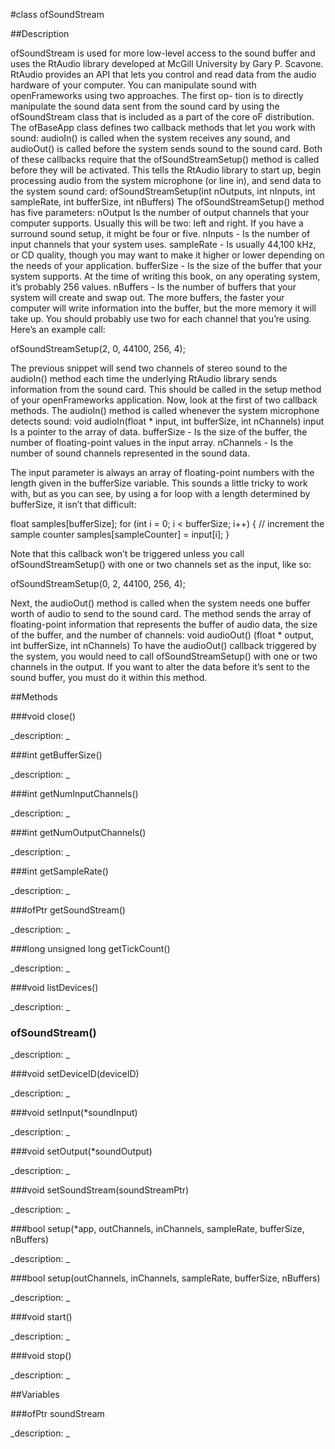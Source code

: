 #class ofSoundStream


##Description



ofSoundStream is used for more low-level access to the sound buffer and uses the RtAudio library developed at McGill University by Gary P. Scavone. RtAudio provides an API that lets you control and read data from the audio hardware of your computer. You can manipulate sound with openFrameworks using two approaches. The first op- tion is to directly manipulate the sound data sent from the sound card by using the ofSoundStream class that is included as a part of the core oF distribution. 
The ofBaseApp class defines two callback methods that let you work with sound: audioIn() is called when the system receives any sound, and audioOut() is called before the system sends sound to the sound card. Both of these callbacks require that the ofSoundStreamSetup() method is called before they will be activated. This tells the RtAudio library to start up, begin processing audio from the system microphone (or line in), and send data to the system sound card:
ofSoundStreamSetup(int nOutputs, int nInputs, int sampleRate, int bufferSize, int nBuffers)
The ofSoundStreamSetup() method has five parameters:
nOutput
Is the number of output channels that your computer supports. Usually this will be two: left and right. If you have a surround sound setup, it might be four or five.
nInputs - Is the number of input channels that your system uses.
sampleRate - Is usually 44,100 kHz, or CD quality, though you may want to make it higher or lower depending on the needs of your application.
bufferSize - Is the size of the buffer that your system supports. At the time of writing this book, on any operating system, it’s probably 256 values.
nBuffers - Is the number of buffers that your system will create and swap out. The more buffers, the faster your computer will write information into the buffer, but the more memory it will take up. You should probably use two for each channel that you’re using. Here’s an example call:

ofSoundStreamSetup(2, 0, 44100, 256, 4);

The previous snippet will send two channels of stereo sound to the audioIn() method each time the underlying RtAudio library sends information from the sound card. This should be called in the setup method of your openFrameworks application. Now, look at the first of two callback methods. The audioIn() method is called whenever the system microphone detects sound:
void audioIn(float * input, int bufferSize, int nChannels) input
Is a pointer to the array of data.
bufferSize - Is the size of the buffer, the number of floating-point values in the input array.
nChannels - Is the number of sound channels represented in the sound data.

The input parameter is always an array of floating-point numbers with the length given in the bufferSize variable. This sounds a little tricky to work with, but as you can see, by using a for loop with a length determined by bufferSize, it isn’t that difficult:

float samples[bufferSize];
for (int i = 0; i < bufferSize; i++) {
// increment the sample counter
samples[sampleCounter] = input[i]; }

Note that this callback won’t be triggered unless you call ofSoundStreamSetup() with one or two channels set as the input, like so:

ofSoundStreamSetup(0, 2, 44100, 256, 4);

Next, the audioOut() method is called when the system needs one buffer worth of audio to send to the sound card. The method sends the array of floating-point information that represents the buffer of audio data, the size of the buffer, and the number of channels:
void audioOut() (float * output, int bufferSize, int nChannels)
To have the audioOut() callback triggered by the system, you would need to call ofSoundStreamSetup() with one or two channels in the output. If you want to alter the data before it’s sent to the sound buffer, you must do it within this method.


##Methods



###void close()

<!--
_syntax: close()_
_name: close_
_returns: void_
_returns_description: _
_parameters: _
_access: public_
_version_started: 007_
_version_deprecated: _
_summary: _
_constant: False_
_static: no_
_visible: True_
_advanced: False_
-->

_description: _








<!----------------------------------------------------------------------------->

###int getBufferSize()

<!--
_syntax: getBufferSize()_
_name: getBufferSize_
_returns: int_
_returns_description: _
_parameters: _
_access: public_
_version_started: 0073_
_version_deprecated: _
_summary: _
_constant: False_
_static: no_
_visible: True_
_advanced: False_
-->

_description: _







<!----------------------------------------------------------------------------->

###int getNumInputChannels()

<!--
_syntax: getNumInputChannels()_
_name: getNumInputChannels_
_returns: int_
_returns_description: _
_parameters: _
_access: public_
_version_started: 0073_
_version_deprecated: _
_summary: _
_constant: False_
_static: no_
_visible: True_
_advanced: False_
-->

_description: _







<!----------------------------------------------------------------------------->

###int getNumOutputChannels()

<!--
_syntax: getNumOutputChannels()_
_name: getNumOutputChannels_
_returns: int_
_returns_description: _
_parameters: _
_access: public_
_version_started: 0073_
_version_deprecated: _
_summary: _
_constant: False_
_static: no_
_visible: True_
_advanced: False_
-->

_description: _







<!----------------------------------------------------------------------------->

###int getSampleRate()

<!--
_syntax: getSampleRate()_
_name: getSampleRate_
_returns: int_
_returns_description: _
_parameters: _
_access: public_
_version_started: 0073_
_version_deprecated: _
_summary: _
_constant: False_
_static: no_
_visible: True_
_advanced: False_
-->

_description: _







<!----------------------------------------------------------------------------->

###ofPtr getSoundStream()

<!--
_syntax: getSoundStream()_
_name: getSoundStream_
_returns: ofPtr_
_returns_description: _
_parameters: _
_access: public_
_version_started: 007_
_version_deprecated: _
_summary: _
_constant: False_
_static: no_
_visible: True_
_advanced: False_
-->

_description: _








<!----------------------------------------------------------------------------->

###long unsigned long getTickCount()

<!--
_syntax: getTickCount()_
_name: getTickCount_
_returns: long unsigned long_
_returns_description: _
_parameters: _
_access: public_
_version_started: 007_
_version_deprecated: _
_summary: _
_constant: False_
_static: no_
_visible: True_
_advanced: False_
-->

_description: _








<!----------------------------------------------------------------------------->

###void listDevices()

<!--
_syntax: listDevices()_
_name: listDevices_
_returns: void_
_returns_description: _
_parameters: _
_access: public_
_version_started: 007_
_version_deprecated: _
_summary: _
_constant: False_
_static: no_
_visible: True_
_advanced: False_
-->

_description: _








<!----------------------------------------------------------------------------->

### ofSoundStream()

<!--
_syntax: ofSoundStream()_
_name: ofSoundStream_
_returns: _
_returns_description: _
_parameters: _
_access: public_
_version_started: 007_
_version_deprecated: _
_summary: _
_constant: False_
_static: no_
_visible: True_
_advanced: False_
-->

_description: _








<!----------------------------------------------------------------------------->

###void setDeviceID(deviceID)

<!--
_syntax: setDeviceID(deviceID)_
_name: setDeviceID_
_returns: void_
_returns_description: _
_parameters: int deviceID_
_access: public_
_version_started: 007_
_version_deprecated: _
_summary: _
_constant: False_
_static: no_
_visible: True_
_advanced: False_
-->

_description: _








<!----------------------------------------------------------------------------->

###void setInput(*soundInput)

<!--
_syntax: setInput(*soundInput)_
_name: setInput_
_returns: void_
_returns_description: _
_parameters: ofBaseSoundInput *soundInput_
_access: public_
_version_started: 007_
_version_deprecated: _
_summary: _
_constant: False_
_static: no_
_visible: True_
_advanced: False_
-->

_description: _








<!----------------------------------------------------------------------------->

###void setOutput(*soundOutput)

<!--
_syntax: setOutput(*soundOutput)_
_name: setOutput_
_returns: void_
_returns_description: _
_parameters: ofBaseSoundOutput *soundOutput_
_access: public_
_version_started: 007_
_version_deprecated: _
_summary: _
_constant: False_
_static: no_
_visible: True_
_advanced: False_
-->

_description: _








<!----------------------------------------------------------------------------->

###void setSoundStream(soundStreamPtr)

<!--
_syntax: setSoundStream(soundStreamPtr)_
_name: setSoundStream_
_returns: void_
_returns_description: _
_parameters: ofPtr< ofBaseSoundStream > soundStreamPtr_
_access: public_
_version_started: 007_
_version_deprecated: _
_summary: _
_constant: False_
_static: no_
_visible: True_
_advanced: False_
-->

_description: _








<!----------------------------------------------------------------------------->

###bool setup(*app, outChannels, inChannels, sampleRate, bufferSize, nBuffers)

<!--
_syntax: setup(*app, outChannels, inChannels, sampleRate, bufferSize, nBuffers)_
_name: setup_
_returns: bool_
_returns_description: _
_parameters: ofBaseApp *app, int outChannels, int inChannels, int sampleRate, int bufferSize, int nBuffers_
_access: public_
_version_started: 007_
_version_deprecated: _
_summary: _
_constant: False_
_static: no_
_visible: True_
_advanced: False_
-->

_description: _








<!----------------------------------------------------------------------------->

###bool setup(outChannels, inChannels, sampleRate, bufferSize, nBuffers)

<!--
_syntax: setup(outChannels, inChannels, sampleRate, bufferSize, nBuffers)_
_name: setup_
_returns: bool_
_returns_description: _
_parameters: int outChannels, int inChannels, int sampleRate, int bufferSize, int nBuffers_
_access: public_
_version_started: 007_
_version_deprecated: _
_summary: _
_constant: False_
_static: no_
_visible: True_
_advanced: False_
-->

_description: _








<!----------------------------------------------------------------------------->

###void start()

<!--
_syntax: start()_
_name: start_
_returns: void_
_returns_description: _
_parameters: _
_access: public_
_version_started: 007_
_version_deprecated: _
_summary: _
_constant: False_
_static: no_
_visible: True_
_advanced: False_
-->

_description: _








<!----------------------------------------------------------------------------->

###void stop()

<!--
_syntax: stop()_
_name: stop_
_returns: void_
_returns_description: _
_parameters: _
_access: public_
_version_started: 007_
_version_deprecated: _
_summary: _
_constant: False_
_static: no_
_visible: True_
_advanced: False_
-->

_description: _








<!----------------------------------------------------------------------------->

##Variables



###ofPtr soundStream

<!--
_name: soundStream_
_type: ofPtr_
_access: protected_
_version_started: 007_
_version_deprecated: _
_summary: _
_visible: True_
_constant: True_
_advanced: False_
-->

_description: _








<!----------------------------------------------------------------------------->

